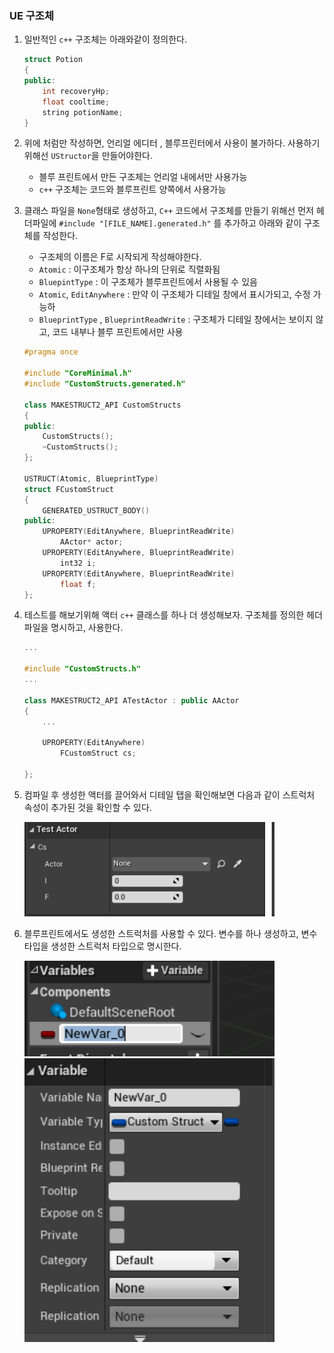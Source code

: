 ### UE 구조체

1. 일반적인 `c++` 구조체는 아래와같이 정의한다.

    ```cpp
    struct Potion
    {
    public:
        int recoveryHp;
        float cooltime;
        string potionName;
    }
    ```
2. 위에 처럼만 작성하면, 언리얼 에디터 , 블루프린터에서 사용이 불가하다. 사용하기 위해선 `UStructor`을 만들어야한다.
    - 블루 프린트에서 만든 구조체는 언리얼 내에서만 사용가능
    - `c++` 구조체는 코드와 블루프린트 양쪽에서 사용가능

3. 클래스 파일을 `None`형태로 생성하고, `C++` 코드에서 구조체를 만들기 위해선 먼저 헤더파일에 `#include "[FILE_NAME].generated.h"` 를 추가하고 아래와 같이 구조체를 작성한다.
    - 구조체의 이름은 F로 시작되게 작성해야한다.
    - `Atomic` : 이구조체가 항상 하나의 단위로 직렬화됨
    - `BluepintType` : 이 구조체가 블루프린트에서 사용될 수 있음
    - `Atomic`, `EditAnywhere` : 만약 이 구조체가 디테일 창에서 표시가되고, 수정 가능하
    - `BlueprintType` , `BlueprintReadWrite` : 구조체가 디테일 창에서는 보이지 않고, 코드 내부나 블루 프린트에서만 사용
    ```cpp
    #pragma once

    #include "CoreMinimal.h"
    #include "CustomStructs.generated.h"

    class MAKESTRUCT2_API CustomStructs
    {
    public:
        CustomStructs();
        ~CustomStructs();
    };

    USTRUCT(Atomic, BlueprintType)
    struct FCustomStruct
    {
        GENERATED_USTRUCT_BODY()
    public:
        UPROPERTY(EditAnywhere, BlueprintReadWrite)
            AActor* actor;
        UPROPERTY(EditAnywhere, BlueprintReadWrite)
            int32 i;
        UPROPERTY(EditAnywhere, BlueprintReadWrite)
            float f;
    };
    ```

4. 테스트를 해보기위해 액터 `c++` 클래스를 하나 더 생성해보자. 구조체를 정의한 헤더 파일을 명시하고, 사용한다.

    ```cpp
    ...

    #include "CustomStructs.h"
    ...

    class MAKESTRUCT2_API ATestActor : public AActor
    {
        ...

        UPROPERTY(EditAnywhere)
            FCustomStruct cs;
        
    };

    ```

5. 컴파일 후 생성한 액터를 끌어와서 디테일 탭을 확인해보면 다음과 같이 스트럭처 속성이 추가된 것을 확인할 수 있다.


    <img src="./assets/06/2.png" width="400">

6. 블루프린트에서도 생성한 스트럭처를 사용할 수 있다. 변수를 하나 생성하고, 변수 타입을 생성한 스트럭처 타입으로 명시한다. 
    
    <img src="./assets/06/3.png" width="400">

    <img src="./assets/06/4.png" width="400">


